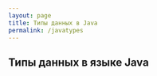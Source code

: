 ```yaml
---
layout: page
title: Типы данных в Java 
permalink: /javatypes
---
```



## Типы данных в языке Java

